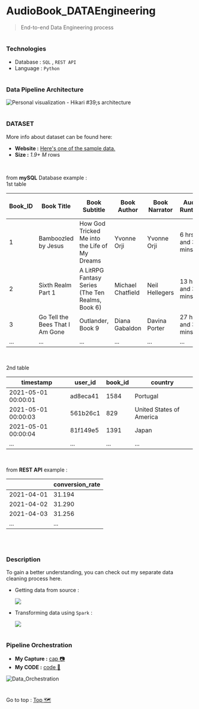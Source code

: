 # AudioBook_DATAEngineering
> End-to-end Data Engineering process

#
### Technologies
- Database : ```SQL``` , ```REST API```
- Language : ```Python```

#
### Data Pipeline Architecture

![Personal visualization - Hikari #39;s architecture](https://github.com/HikariJadeEmpire/AudioBook_DATAEngineering/assets/118663358/edd67ad7-a8e3-4b70-b87b-09e09be6ee6b)


# <h3> DATASET </h3>

More info about dataset can be found here:
- **Website :** [Here's one of the sample data.](https://www.audible.com/pd/The-Power-Broker-Audiobook/B0051JH67K?ipRedirectOverride=true&overrideBaseCountry=true&pf_rd_p=2756bc30-e1e4-4174-bb22-bce00b971761&pf_rd_r=MF7KC1JQF3A6GK2ET8XM)
- **Size :** *1.9+ M* rows

<br>

from **mySQL** Database example : <br>
1st table

| Book_ID	| Book Title | Book Subtitle |	Book Author |	Book Narrator |	Audio Runtime |	Audiobook_Type |	Categories |	Rating |	Total No. of Ratings |	Price |
|---------|------------|---------------|--------------|---------------|---------------|----------------|-------------|---------|-----------------------|--------|
| 1 |	Bamboozled by Jesus |	How God Tricked Me into the Life of My Dreams |	Yvonne Orji	| Yvonne Orji |	6 hrs and 31 mins |	Unabridged Audiobook |	Biographies & Memoirs |	5 |	47.0 |	$29.65 |
| 2 |	Sixth Realm Part 1 |	A LitRPG Fantasy Series (The Ten Realms, Book 6) |	Michael Chatfield |	Neil Hellegers |	13 hrs and 33 mins |	Unabridged Audiobook |	Science Fiction & Fantasy |	4.5	| 98.0 |	$24.95 |
| 3 |	Go Tell the Bees That I Am Gone |	Outlander, Book 9	| Diana Gabaldon	| Davina Porter |	27 hrs and 30 mins |	Unabridged Audiobook |	Science Fiction & Fantasy |	None	| NaN	| $41.99 |
| ... | ... | ... | ... | ... | ... | ... | ... | ... | ... | ... |

<br>

2nd table

| timestamp |	user_id	| book_id |	country |
|-----------|---------|---------|---------|
| 2021-05-01 00:00:01 |	ad8eca41 |	1584	| Portugal |
| 2021-05-01 00:00:03	| 561b26c1 | 829	| United States of America |
| 2021-05-01 00:00:04 |	81f149e5 |	1391 |	Japan |
| ... | ... | ... | ... |

<br>

from **REST API** example :

|   | conversion_rate |
|---|-----------------|
| 2021-04-01 |	31.194 |
| 2021-04-02	| 31.290 |
| 2021-04-03	| 31.256 |
| ... | ... |

<br>

# <h3>Description</h3>
To gain a better understanding, you can check out my separate data cleaning process here. <br>

- Getting data from source :

  [![](https://colab.research.google.com/assets/colab-badge.svg)](https://colab.research.google.com/drive/1dTeNW17m5obf4TU7nM5JkfoBOAvKdaub)

- Transforming data using ```Spark``` :

  [![](https://colab.research.google.com/assets/colab-badge.svg)](https://colab.research.google.com/drive/1M0-kGkxmUccp4w87P5Cqqz6yPH0O1pv5)

# <h3>Pipeline Orchestration</h3>

- **My Capture :**   [cap :camera:](https://github.com/HikariJadeEmpire/AudioBook_DATAEngineering/blob/main/picture/Capture2.JPG)
- **My CODE :**   [code :iphone:](https://github.com/HikariJadeEmpire/AudioBook_DATAEngineering/blob/main/ApacheAirflow_manage.py)

![Data_Orchestration](https://github.com/HikariJadeEmpire/AudioBook_DATAEngineering/assets/118663358/fa66e1ab-4414-4f12-8a7d-a8392396d55a)

#
Go to top : [Top :world_map:](https://github.com/HikariJadeEmpire/AudioBook_DATAEngineering#audiobook_dataengineering)
